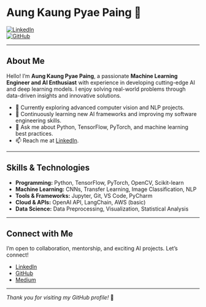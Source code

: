 # Aung Kaung Pyae Paing 👋

[![LinkedIn](https://img.shields.io/badge/LinkedIn-blue?logo=linkedin&style=flat&logoColor=white)](https://www.linkedin.com/in/aung-kaung-pyae-paing-889b45221/?originalSubdomain=mm)  
[![GitHub](https://img.shields.io/badge/GitHub-black?logo=github&style=flat&logoColor=white)](https://github.com/aungkaungpyaepaing)

---

## About Me

Hello! I’m **Aung Kaung Pyae Paing**, a passionate **Machine Learning Engineer and AI Enthusiast** with experience in developing cutting-edge AI and deep learning models. I enjoy solving real-world problems through data-driven insights and innovative solutions.

- 🔭 Currently exploring advanced computer vision and NLP projects.
- 🌱 Continuously learning new AI frameworks and improving my software engineering skills.
- 💬 Ask me about Python, TensorFlow, PyTorch, and machine learning best practices.
- 📫 Reach me at [LinkedIn](https://www.linkedin.com/in/aung-kaung-pyae-paing-889b45221/?originalSubdomain=mm).

---

## Skills & Technologies

- **Programming:** Python, TensorFlow, PyTorch, OpenCV, Scikit-learn  
- **Machine Learning:** CNNs, Transfer Learning, Image Classification, NLP  
- **Tools & Frameworks:** Jupyter, Git, VS Code, PyCharm  
- **Cloud & APIs:** OpenAI API, LangChain, AWS (basic)  
- **Data Science:** Data Preprocessing, Visualization, Statistical Analysis

---

## Connect with Me

I’m open to collaboration, mentorship, and exciting AI projects. Let’s connect!

- [LinkedIn](https://www.linkedin.com/in/aung-kaung-pyae-paing-889b45221/?originalSubdomain=mm)  
- [GitHub](https://github.com/aungkaungpyaepaing)  
- [Medium](https://medium.com/@kaungpyae.kp27)

---

*Thank you for visiting my GitHub profile!* 🚀
